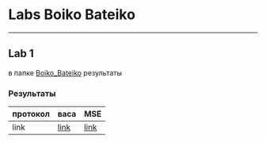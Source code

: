 # Labs Boiko Bateiko

----

## Lab 1

в папке [Boiko_Bateiko](https://github.com/pashaboyko/Labs#:~:text=Commit%20time-,Boiko_Bateiko,-Add%20files%20via) результаты

### Результаты

| протокол | васа | MSE |
| -------- | ---- | --- |
| link    | [link](list_weigh.csv) | [link](https://github.com/pashaboyko/Labs#:~:text=6%20days%20ago-,MSE.csv,-Add%20files%20via)|

